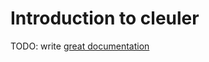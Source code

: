 # Introduction to cleuler

TODO: write [great documentation](http://jacobian.org/writing/great-documentation/what-to-write/)
